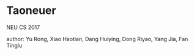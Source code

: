 # Taoneuer

NEU CS 2017

author:
Yu Rong, Xiao Haotian, Dang Huiying, Dong Riyao, Yang Jia, Fan Tinglu
